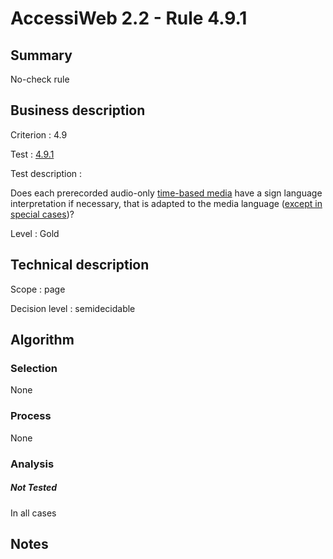 # AccessiWeb 2.2 - Rule 4.9.1

## Summary

No-check rule

## Business description

Criterion : 4.9

Test : [4.9.1](http://www.accessiweb.org/index.php/accessiweb-22-english-version.html#test-4-9-1)

Test description :

Does each prerecorded audio-only [time-based media](http://www.accessiweb.org/index.php/glossary-76.html#mMediaTemp) have a sign language interpretation if necessary, that is adapted to the
media language ([except in special cases](http://www.accessiweb.org/index.php/glossary-76.html#cpCrit4- "Special cases for criterion 4.9"))?

Level : Gold

## Technical description

Scope : page

Decision level :
semidecidable

## Algorithm

### Selection

None

### Process

None

### Analysis

##### Not Tested

In all cases

## Notes


